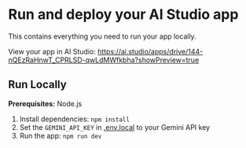 # Run and deploy your AI Studio app

This contains everything you need to run your app locally.

View your app in AI Studio: https://ai.studio/apps/drive/144-nQEzRaHnwT_CPRLSD-qwLdMWfkbha?showPreview=true

## Run Locally

**Prerequisites:**  Node.js


1. Install dependencies:
   `npm install`
2. Set the `GEMINI_API_KEY` in [.env.local](.env.local) to your Gemini API key
3. Run the app:
   `npm run dev`
